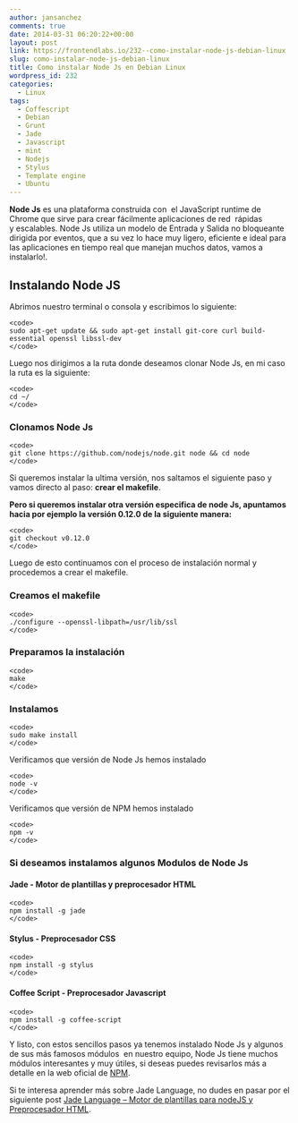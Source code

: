 ```yaml
---
author: jansanchez
comments: true
date: 2014-03-31 06:20:22+00:00
layout: post
link: https://frontendlabs.io/232--como-instalar-node-js-debian-linux
slug: como-instalar-node-js-debian-linux
title: Como instalar Node Js en Debian Linux
wordpress_id: 232
categories:
  - Linux
tags:
  - Coffescript
  - Debian
  - Grunt
  - Jade
  - Javascript
  - mint
  - Nodejs
  - Stylus
  - Template engine
  - Ubuntu
---
```


**Node Js** es una plataforma construida con  el JavaScript runtime de Chrome que sirve para crear fácilmente aplicaciones de red  rápidas y escalables.
Node Js utiliza un modelo de Entrada y Salida no bloqueante dirigida por eventos, que a su vez lo hace muy ligero, eficiente e ideal para las aplicaciones en tiempo real que manejan muchos datos, vamos a instalarlo!.

## Instalando Node JS

Abrimos nuestro terminal o consola y escribimos lo siguiente:

    <code>
    sudo apt-get update && sudo apt-get install git-core curl build-essential openssl libssl-dev
    </code>

Luego nos dirigimos a la ruta donde deseamos clonar Node Js, en mi caso la ruta es la siguiente:

    <code>
    cd ~/
    </code>

### Clonamos Node Js

    <code>
    git clone https://github.com/nodejs/node.git node && cd node
    </code>

Si queremos instalar la ultima versión, nos saltamos el siguiente paso y vamos directo al paso: **crear el makefile**.

**Pero si queremos instalar otra versión especifica de node Js, apuntamos hacia por ejemplo la versión **0.12.0** de la siguiente manera:**

    <code>
    git checkout v0.12.0
    </code>

Luego de esto continuamos con el proceso de instalación normal y procedemos a crear el makefile.

### Creamos el makefile

    <code>
    ./configure --openssl-libpath=/usr/lib/ssl
    </code>

### Preparamos la instalación

    <code>
    make
    </code>

### Instalamos

    <code>
    sudo make install
    </code>

Verificamos que versión de Node Js hemos instalado

    <code>
    node -v
    </code>

Verificamos que versión de NPM hemos instalado

    <code>
    npm -v
    </code>

### Si deseamos instalamos algunos Modulos de Node Js

#### Jade - Motor de plantillas y preprocesador HTML

    <code>
    npm install -g jade
    </code>

#### Stylus - Preprocesador CSS

    <code>
    npm install -g stylus
    </code>

#### Coffee Script - Preprocesador Javascript

    <code>
    npm install -g coffee-script
    </code>

Y listo, con estos sencillos pasos ya tenemos instalado Node Js y algunos de sus más famosos módulos  en nuestro equipo, Node Js tiene muchos módulos interesantes y muy útiles, si deseas puedes revisarlos más a detalle en la web oficial de [NPM](https://www.npmjs.org/).

Si te interesa aprender más sobre Jade Language, no dudes en pasar por el siguiente post [Jade Language – Motor de plantillas para nodeJS y Preprocesador HTML](https://frontendlabs.io/70--jade-language-node-template-engine-and-html-preprocessor).
